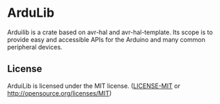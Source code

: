 # ArduLib 

Arduilib is a crate based on avr-hal and avr-hal-template. Its scope is to provide easy and accessible APIs for the Arduino and many common peripheral devices.

## License

ArduiLib is licensed under the MIT license.
([LICENSE-MIT](LICENSE-MIT) or <http://opensource.org/licenses/MIT>)